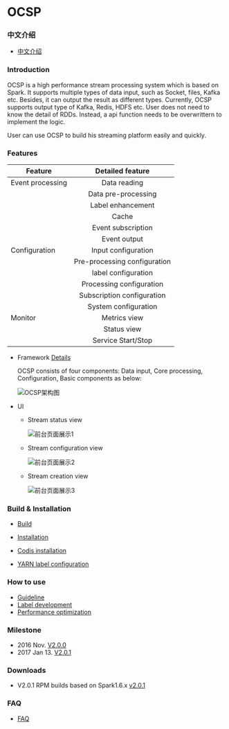 # OCSP

### 中文介绍

* [中文介绍](https://github.com/OCSP/OCSP_mainline/wiki/OCSP%E4%B8%AD%E6%96%87%E4%BB%8B%E7%BB%8D)

### Introduction

OCSP is a high performance stream processing system which is based on Spark. It supports multiple types of data input, such as Socket, files, Kafka etc. Besides, it can output the result as different types. Currently, OCSP supports output type of Kafka, Redis, HDFS etc. User does not need to know the detail of RDDs. Instead, a api function needs to be overwrittern to implement the logic.

User can use OCSP to build his streaming platform easily and quickly.

### Features

 
| Feature        |   Detailed feature       |
| ------------- |:-------------:|
| Event processing       | Data reading      |
|               | Data pre-processing      |
|               | Label enhancement     |
|               | Cache        |
|               | Event subscription        |
|               | Event output      |
| Configuration | Input configuration  |
|               | Pre-processing configuration  |
|               | label configuration   |
|               | Processing  configuration |
|               | Subscription configuration |
|               | System  configuration  |
| Monitor       | Metrics view  |
|               | Status view  |
|               | Service Start/Stop  |

     

* Framework [Details](https://github.com/OCSP/OCSP_mainline/wiki/OCSP-Architecture)

   OCSP consists of four components: Data input, Core processing, Configuration, Basic components as below:

   ![OCSP架构图](http://ohpsj3ec3.bkt.clouddn.com/overview.png?imageView/2/w/500/q/100)
   
* UI
 
     * Stream status view
 
         ![前台页面展示1](http://ohpsj3ec3.bkt.clouddn.com/web1.png?imageView/2/w/500/q/100)

     * Stream configuration view
     
         ![前台页面展示2](http://ohpsj3ec3.bkt.clouddn.com/web2.png?imageView/2/w/500/q/100)

     * Stream creation view
  
         ![前台页面展示3](http://ohpsj3ec3.bkt.clouddn.com/web3.png?imageView/2/w/500/q/100)


### Build & Installation

* [Build](https://github.com/OCSP/OCSP_mainline/wiki/Compile-Source-Code)

* [Installation](https://github.com/OCSP/OCSP_mainline/wiki/OCSP-Setup)

* [Codis installation](https://github.com/CodisLabs/codis/blob/release3.2/doc/tutorial_en.md)

* [YARN label configuration](https://docs.hortonworks.com/HDPDocuments/HDP2/HDP-2.4.2/bk_yarn_resource_mgt/content/configuring_node_labels.html)

### How to use

* [Guideline](https://github.com/OCSP/OCSP_mainline/wiki/2.1-\(Medivh\)-OCSP-User-Guide)
* [Label development](https://github.com/OCSP/OCSP_mainline/wiki/%E8%87%AA%E5%AE%9A%E4%B9%89%E6%A0%87%E7%AD%BE)
* [Performance optimization](https://github.com/OCSP/OCSP_mainline/wiki/OCSP-%E8%B0%83%E4%BC%98)

### Milestone

*   2016 Nov. [V2.0.0](https://github.com/OCSP/OCSP_mainline/releases/tag/2.0.0) 
*   2017 Jan 13. [V2.0.1](https://github.com/OCSP/OCSP_mainline/releases/tag/2.0.1)

### Downloads
*   V2.0.1 RPM builds based on Spark1.6.x [v2.0.1](https://pan.baidu.com/s/1gfn6hzX)

### FAQ
* [FAQ](https://github.com/OCSP/OCSP_mainline/wiki/FAQ)

